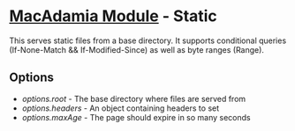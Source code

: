 # [MacAdamia Module](.) - Static

This serves static files from a base directory. It supports conditional queries (If-None-Match && If-Modified-Since) as well as byte ranges (Range).

## Options

 * *options.root* - The base directory where files are served from
 * *options.headers* - An object containing headers to set
 * *options.maxAge* - The page should expire in so many seconds

